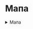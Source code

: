 # Мапа

<details>

<summary>Мапа</summary>

<img src="https://github.com/scholokov/long-travel-2/assets/22824947/878298c4-2b34-4d32-b92b-b3755e3bd8d5" alt="image" data-size="original">

#### 1.2 Мапа

<img src="../../../Foto/map.JPG" alt="" data-size="original">

1.2.1.1 Загальна карта повинна бути присутня в кожній подорожі

1.2.1.2 У розрізі однієї подорожі має бути лише один блок з картою

**1.2.2. Маршрут подорожі**

<img src="../../../Foto/legend.png" alt="" data-size="original">

1.2.2.1 Біля кожної проміжної точки повинна бути вказана пройдена відстань від попередньої точки подорожі ![](../../../Foto/legend2.png)

1.2.2.2 Початкова точка відображаєься кружком, кінцева - у вигляді краплі ![](../../../Foto/legend3.png)

1.2.2.3 "Пам'ятки" відображаються "зірочками" ![](../../../Foto/legend4.png)

1.2.2.4 Якщо маршрут йде відразу на "визначну пам'ятку", то вона знаходиться на лінії маршруту ![](../../../Foto/legend4.png)

1.2.2.5 Якщо маршрут йде спочатку на проміжну точку (наприклад, готель чи місто), а вже від нього на пам'ятки, то вони знаходяться трохи з відступом від лінії маршруту ![](../../../Foto/legend5.png)

1.2.2.5.0.1 Проміжні міста знаходяться на основній лінії

1.2.2.5.1 Також ця точка поєднується пунктирною лінією ![image](https://user-images.githubusercontent.com/22824947/195812719-ab592b5b-f3bb-4f81-830a-79cd9b339a2d.png)

1.2.2.6 Якщо весь маршрут не виходить за межі Києва, має бути тільки одна точка ![image](https://user-images.githubusercontent.com/22824947/178454993-b66c001f-2cf0-41dd-a5fe-26394a47ca17.png)

1.2.2.7 Повинен бути присутнім активний елемент

1.2.2.7.1 Назва - "Відкрити подорож"

1.2.2.7.2 Після натискання повинна відкриватися відповідна сторінка з подорожжю

1.2.2.7.3 Лінка завжди веде на продакшн

1.2.2.7.4 Якщо на мапі лише одна точка, то кнопка має розташовуватись:

<img src="https://github.com/scholokov/long-travel-2/assets/22824947/00db6276-95f3-4942-8f31-b412092cfe29" alt="image" data-size="original">

1.2.2.7.4.1 Якщо більше ніж одна точка на мапі, кнопка має розташовуватись знизу:

<img src="https://github.com/scholokov/long-travel-2/assets/22824947/482849d3-62a4-4ad8-b038-faad850bd038" alt="image" data-size="original">

1.2.2.8 Повинна бути присутнім прев'ю фото

1.2.2.8.1 Прев'ю має збігатися з прев'ю на глобальній карті

1.2.2.8.2 Прев'ю має збігатися з прев'ю самої подорожі

<img src="https://user-images.githubusercontent.com/22824947/202218150-736e2d45-1b4a-48ad-9cea-66813b518e6b.png" alt="image" data-size="original">

1.2.2.8.3 Має бути лише одне прев'ю

1.2.2.8.4 Прев'ю може бути прив'язаним до любої точки

1.2.2.9 Мова

1.2.2.9.1 Всі назви країн мають бути на англійській мові

1.2.2.9.2 Назви міст мають бути на мові країн, до яких вони належать

1.2.2.9.3 Все інше на українській мові

1.2.2.10 Відображення

1.2.2.10.1 Країна та дата обов'язково відображається для першої та останньої точки

1.2.2.10.1 Якщо країна або дата збігається з наступною точкою (зверху) то вона не відображається

**1.2.3. Карта**

<img src="../../../Foto/legend6.png" alt="" data-size="original">

1.2.3.1 Крапки на карті з'єднуються суцільною лінією ![](../../../Foto/legend7.png)

1.2.3.2 Пам'ятки, які прив'язані до якоїсь проміжної точки (і на "Легенді" мають відступ), а не маршруту, сполучаються з проміжною точкою, вказаною на схемі (місто або готель) пунктирними лініями ![](../../../Foto/legend8.png)

</details>
